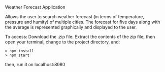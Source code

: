 Weather Forecast Application

Allows the user to search weather forecast (in terms of temperature, pressure and humity) of multiple cities. The forecast for five days along with the average is represented graphically and displayed to the user.

To access:
Download the .zip file.  Extract the contents of the zip file, then open your terminal, change to the project directory, and:

```
> npm install
> npm start
```
then, run it on localhost:8080

